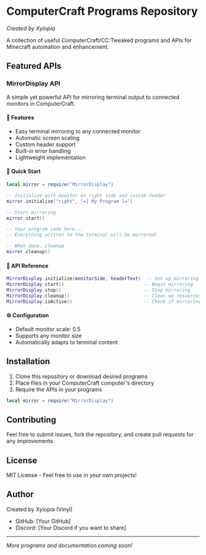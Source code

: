 # ComputerCraft Programs Repository
*Created by Xylopia*

A collection of useful ComputerCraft/CC:Tweaked programs and APIs for Minecraft automation and enhancement.

## Featured APIs

### MirrorDisplay API
A simple yet powerful API for mirroring terminal output to connected monitors in ComputerCraft.

#### 📌 Features
- Easy terminal mirroring to any connected monitor
- Automatic screen scaling
- Custom header support
- Built-in error handling
- Lightweight implementation

#### 🚀 Quick Start
```lua
local mirror = require("MirrorDisplay")

-- Initialize with monitor on right side and custom header
mirror.initialize("right", "=[ My Program ]=")

-- Start mirroring
mirror.start()

-- Your program code here...
-- Everything written to the terminal will be mirrored!

-- When done, cleanup
mirror.cleanup()
```

#### 📖 API Reference
```lua
MirrorDisplay.initialize(monitorSide, headerText)  -- Set up mirroring
MirrorDisplay.start()                             -- Begin mirroring
MirrorDisplay.stop()                              -- Stop mirroring
MirrorDisplay.cleanup()                           -- Clean up resources
MirrorDisplay.isActive()                          -- Check if mirroring is active
```

#### ⚙️ Configuration
- Default monitor scale: 0.5
- Supports any monitor size
- Automatically adapts to terminal content

## Installation

1. Clone this repository or download desired programs
2. Place files in your ComputerCraft computer's directory
3. Require the APIs in your programs

```lua
local mirror = require("MirrorDisplay")
```

## Contributing

Feel free to submit issues, fork the repository, and create pull requests for any improvements.

## License

MIT License - Feel free to use in your own projects!

## Author

Created by Xylopia (Vinyl)
- GitHub: [Your GitHub]
- Discord: [Your Discord if you want to share]

---
*More programs and documentation coming soon!*